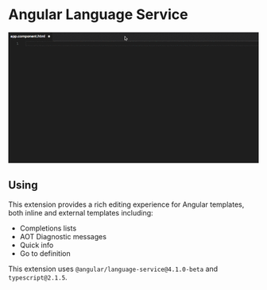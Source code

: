 # Angular Language Service

![demo](./R67RcGftRS.gif)

## Using

This extension provides a rich editing experience for Angular templates, both inline
and external templates including:

* Completions lists
* AOT Diagnostic messages
* Quick info
* Go to definition

This extension uses `@angular/language-service@4.1.0-beta` and `typescript@2.1.5`.

